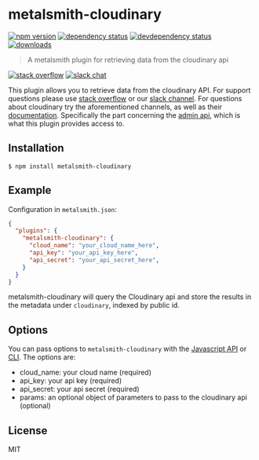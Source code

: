 # metalsmith-cloudinary

[![npm version][version-badge]][version-url]
[![dependency status][dependency-badge]][dependency-url]
[![devdependency status][devdependency-badge]][devdependency-url]
[![downloads][downloads-badge]][downloads-url]

> A metalsmith plugin for retrieving data from the cloudinary api

[![stack overflow][stackoverflow-badge]][stackoverflow-url]
[![slack chat][slack-badge]][slack-url]

This plugin allows you to retrieve data from the cloudinary API. For support questions please use [stack overflow][stackoverflow-url] or our [slack channel][slack-url]. For questions about cloudinary try the aforementioned channels, as well as their [documentation](http://cloudinary.com/documentation/). Specifically the part concerning the [admin api](http://cloudinary.com/documentation/admin_api), which is what this plugin provides access to.

## Installation

```
$ npm install metalsmith-cloudinary
```

## Example

Configuration in `metalsmith.json`:

```json
{
  "plugins": {
    "metalsmith-cloudinary": {
      "cloud_name": "your_cloud_name_here",
      "api_key": "your_api_key_here",
      "api_secret": "your_api_secret_here",
    }
  }
}
```

metalsmith-cloudinary will query the Cloudinary api and store the results in the metadata under `cloudinary`, indexed by public id.

## Options

You can pass options to `metalsmith-cloudinary` with the [Javascript API](https://github.com/segmentio/metalsmith#api) or [CLI](https://github.com/segmentio/metalsmith#cli). The options are:

* cloud_name: your cloud name (required)
* api_key: your api key (required)
* api_secret: your api secret (required)
* params: an optional object of parameters to pass to the cloudinary api (optional)

## License

MIT

[dependency-badge]: https://david-dm.org/superwolff/metalsmith-cloudinary.svg
[dependency-url]: https://david-dm.org/superwolff/metalsmith-cloudinary
[devdependency-badge]: https://david-dm.org/superwolff/metalsmith-cloudinary/dev-status.svg
[devdependency-url]: https://david-dm.org/superwolff/metalsmith-cloudinary#info=devDependencies
[downloads-badge]: https://img.shields.io/npm/dm/metalsmith-cloudinary.svg
[downloads-url]: https://www.npmjs.com/package/metalsmith-cloudinary
[slack-badge]: https://img.shields.io/badge/Slack-Join%20Chat%20→-blue.svg
[slack-url]: http://metalsmith-slack.herokuapp.com/
[stackoverflow-badge]: https://img.shields.io/badge/stack%20overflow-%23metalsmith-red.svg
[stackoverflow-url]: http://stackoverflow.com/questions/tagged/metalsmith
[version-badge]: https://img.shields.io/npm/v/metalsmith-cloudinary.svg
[version-url]: https://www.npmjs.com/package/metalsmith-cloudinary

